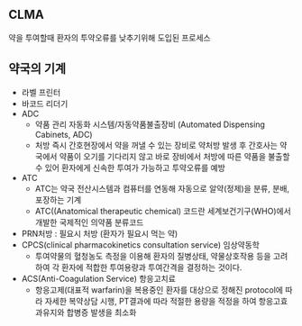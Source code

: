 ## CLMA
약을 투여할때 환자의 투약오류를 낮추기위해 도입된 프로세스 

## 약국의 기계
  - 라벨 프린터
  - 바코드 리더기
  - ADC
    - 약품 관리 자동화 시스템/자동약품불출장비 (Automated Dispensing Cabinets, ADC)
    - 처방 즉시 간호현장에서 약을 꺼낼 수 있는 장비로 약처방 발생 후 간호사는 약국에서 약품이 오기를 기다리지 않고 바로 장비에서 처방에 따른 약품을 불출할 수 있어 환자에게 신속한 투여가 가능하고 투약오류를 예방
  - ATC
    - ATC는 약국 전산시스템과 컴퓨터를 연동해 자동으로 알약(정제)을 분류, 분배, 포장하는 기계
    - ATC((Anatomical therapeutic chemical) 코드란 세계보건기구(WHO)에서 개발한 국제적인 의약품 분류코드 
  - PRN처방 : 필요시 처방 (환자가 필요시 먹는 약)
  - CPCS(clinical pharmacokinetics consultation service) 임상약동학
    - 투여약물의 혈청농도 측정을 이용해 환자의 질병상태, 약물상호작용 등을 고려하여 각 환자에 적합한 투여용량과 투여간격을 결정하는 것이다.
  - ACS(Anti-Coagulation Service) 항응고치료
    - 항응고제(대표적  warfarin)을 복용중인 환자를 대상으로 정해진 protocol에 따라 자세한 복약상담 시행,  PT결과에 따라 적절한 용량을 적정을 하여 항응고효과유지와 합병증 발생을 최소화

